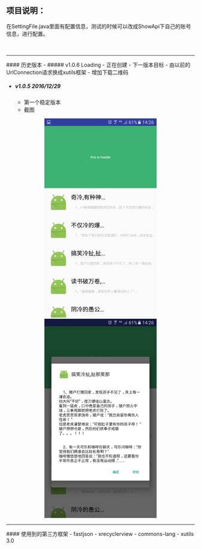 ## 项目说明：

 在SettingFile.java里面有配置信息，测试的时候可以改成ShowApi下自己的账号信息，进行配置。
&emsp;  
&ensp;  
&ensp;

<hr/>
#### 历史版本
- ##### v1.0.6  Loading
  - 正在创建
  - 下一版本目标
    - 由以前的UrlConnection请求换成xutils框架
    - 增加下载二维码

- ##### v1.0.5  2016/12/29
  - 第一个稳定版本
  - 截图
<div align="center">
<img src="img/Screenshot_20161229-142632.png" width="300"/>
<img src="img/Screenshot_20161229-142627.png" width="300"/>
</div>

<hr/>
#### 使用到的第三方框架
- fastjson
- xrecyclerview
- commons-lang
- xutils 3.0
